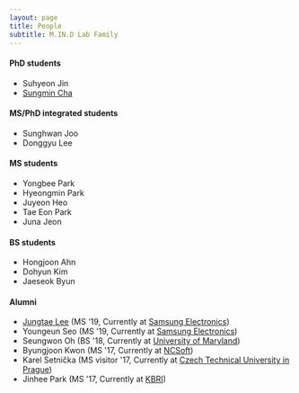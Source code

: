 ```yaml
---
layout: page
title: People
subtitle: M.IN.D Lab Family
---
```


#### PhD students

* Suhyeon Jin 
* [Sungmin Cha](https://csm9493.github.io/about) 

#### MS/PhD integrated students

* Sunghwan Joo 
* Donggyu Lee 

#### MS students

* Yongbee Park
* Hyeongmin Park 
* Juyeon Heo 
* Tae Eon Park 
* Juna Jeon 

#### BS students

* Hongjoon Ahn  
* Dohyun Kim
* Jaeseok Byun 

#### Alumni

* [Jungtae Lee](https://jungtae9lee.github.io/about/) (MS '19, Currently at [Samsung Electronics](http://www.samsung.com))
* Youngeun Seo (MS '19, Currently at [Samsung Electronics](http://www.samsung.com))
* Seungwon Oh (BS '18, Currently at [University of Maryland](https://www.umd.edu/))
* Byungjoon Kwon (MS '17, Currently at [NCSoft](http://kr.ncsoft.com/korean/))
* Karel Setnička (MS visitor '17, Currently at [Czech Technical University in Prague](https://www.cvut.cz/en))
* Jinhee Park (MS '17, Currently at [KBRI](http://www.kbri.re.kr/new/pages_eng/main/))

